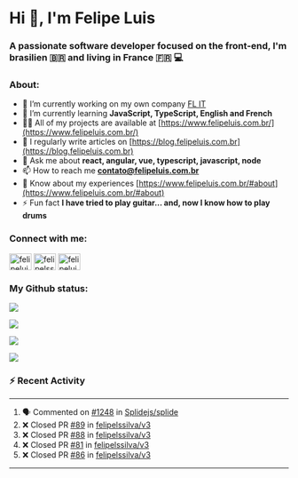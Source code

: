 <h1 align="left">Hi 👋, I'm Felipe Luis</h1>
<h3 align="left">A passionate software developer focused on the front-end, I'm brasilien 🇧🇷 and living in France 🇫🇷 💻</h3>

<h3 align="left">About:</h3>

- 🔭 I’m currently working on my own company [FL IT](https://www.linkedin.com/company/felipe-luis-it/)
- 🌱 I’m currently learning **JavaScript, TypeScript, English and French**
- 👨‍💻 All of my projects are available at [https://www.felipeluis.com.br/](https://www.felipeluis.com.br/)
- 📝 I regularly write articles on [https://blog.felipeluis.com.br](https://blog.felipeluis.com.br)
- 💬 Ask me about **react, angular, vue, typescript, javascript, node**
- 📫 How to reach me **contato@felipeluis.com.br**
- 📄 Know about my experiences [https://www.felipeluis.com.br/#about](https://www.felipeluis.com.br/#about)
- ⚡ Fun fact **I have tried to play guitar... and, now I know how to play drums**

<h3 align="left">Connect with me:</h3>
<p align="left">
<a href="https://twitter.com/felipeluisss" target="blank"><img align="center" src="https://raw.githubusercontent.com/rahuldkjain/github-profile-readme-generator/master/src/images/icons/Social/twitter.svg" alt="felipeluisss" height="30" width="40" /></a>
<a href="https://linkedin.com/in/felipelssilva" target="blank"><img align="center" src="https://raw.githubusercontent.com/rahuldkjain/github-profile-readme-generator/master/src/images/icons/Social/linked-in-alt.svg" alt="felipelssilva" height="30" width="40" /></a>
<a href="https://instagram.com/felipeluis.js" target="blank"><img align="center" src="https://raw.githubusercontent.com/rahuldkjain/github-profile-readme-generator/master/src/images/icons/Social/instagram.svg" alt="felipeluiss" height="30" width="40" /></a>
</p>

<h3 align="left">My Github status:</h3>

<p align="left"><img align="center" src="https://github-profile-trophy.vercel.app/?username=felipelssilva&margin-w=15&margin-h=15&column=-1"/></p>
<p align="left"><img align="center" src="https://github-readme-streak-stats.herokuapp.com/?user=felipelssilva&" /></p>
<p align="left"><img align="center" src="https://github-readme-stats.vercel.app/api?username=felipelssilva&show_icons=true&locale=en" /></p>
<p align="left"><img align="center" src="https://github-readme-stats.vercel.app/api/top-langs?username=felipelssilva&show_icons=true&locale=en&layout=compact" /></p>

### :zap: Recent Activity

---

<!--START_SECTION:activity-->
1. 🗣 Commented on [#1248](https://github.com/Splidejs/splide/issues/1248#issuecomment-2567575543) in [Splidejs/splide](https://github.com/Splidejs/splide)
2. ❌ Closed PR [#89](https://github.com/felipelssilva/v3/pull/89) in [felipelssilva/v3](https://github.com/felipelssilva/v3)
3. ❌ Closed PR [#88](https://github.com/felipelssilva/v3/pull/88) in [felipelssilva/v3](https://github.com/felipelssilva/v3)
4. ❌ Closed PR [#81](https://github.com/felipelssilva/v3/pull/81) in [felipelssilva/v3](https://github.com/felipelssilva/v3)
5. ❌ Closed PR [#86](https://github.com/felipelssilva/v3/pull/86) in [felipelssilva/v3](https://github.com/felipelssilva/v3)
<!--END_SECTION:activity-->


---
